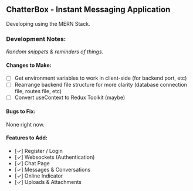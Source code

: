 ## ChatterBox - Instant Messaging Application

Developing using the MERN Stack.

### Development Notes:

_Random snippets & reminders of things._

#### Changes to Make:
- [ ] Get environment variables to work in client-side (for backend port, etc)
- [ ] Rearrange backend file structure for more clarity (database connection file, routes file, etc)
- [ ] Convert useContext to Redux Toolkit (maybe)

#### Bugs to Fix:

None right now.

#### Features to Add:
- [✓] Register / Login
- [✓] Websockets (Authentication)
- [✓] Chat Page
- [✓] Messages & Conversations
- [✓] Online Indicator
- [✓] Uploads & Attachments
